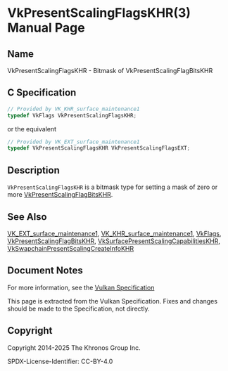 # VkPresentScalingFlagsKHR(3) Manual Page

## Name

VkPresentScalingFlagsKHR - Bitmask of VkPresentScalingFlagBitsKHR



## [](#_c_specification)C Specification

```c++
// Provided by VK_KHR_surface_maintenance1
typedef VkFlags VkPresentScalingFlagsKHR;
```

or the equivalent

```c++
// Provided by VK_EXT_surface_maintenance1
typedef VkPresentScalingFlagsKHR VkPresentScalingFlagsEXT;
```

## [](#_description)Description

`VkPresentScalingFlagsKHR` is a bitmask type for setting a mask of zero or more [VkPresentScalingFlagBitsKHR](https://registry.khronos.org/vulkan/specs/latest/man/html/VkPresentScalingFlagBitsKHR.html).

## [](#_see_also)See Also

[VK\_EXT\_surface\_maintenance1](https://registry.khronos.org/vulkan/specs/latest/man/html/VK_EXT_surface_maintenance1.html), [VK\_KHR\_surface\_maintenance1](https://registry.khronos.org/vulkan/specs/latest/man/html/VK_KHR_surface_maintenance1.html), [VkFlags](https://registry.khronos.org/vulkan/specs/latest/man/html/VkFlags.html), [VkPresentScalingFlagBitsKHR](https://registry.khronos.org/vulkan/specs/latest/man/html/VkPresentScalingFlagBitsKHR.html), [VkSurfacePresentScalingCapabilitiesKHR](https://registry.khronos.org/vulkan/specs/latest/man/html/VkSurfacePresentScalingCapabilitiesKHR.html), [VkSwapchainPresentScalingCreateInfoKHR](https://registry.khronos.org/vulkan/specs/latest/man/html/VkSwapchainPresentScalingCreateInfoKHR.html)

## [](#_document_notes)Document Notes

For more information, see the [Vulkan Specification](https://registry.khronos.org/vulkan/specs/latest/html/vkspec.html#VkPresentScalingFlagsKHR)

This page is extracted from the Vulkan Specification. Fixes and changes should be made to the Specification, not directly.

## [](#_copyright)Copyright

Copyright 2014-2025 The Khronos Group Inc.

SPDX-License-Identifier: CC-BY-4.0